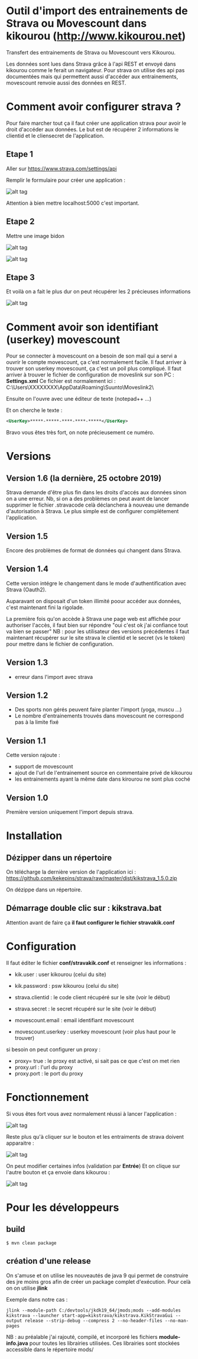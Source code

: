 # Outil d'import des entrainements de Strava ou Movescount dans kikourou (http://www.kikourou.net)

Transfert des entrainements de Strava ou Movescount vers Kikourou.

Les données sont lues dans Strava grâce à l'api REST et envoyé dans kikourou comme le ferait un navigateur.
Pour strava on utilise des api pas documentées mais qui permettent aussi d'accéder aux entrainements, movescount renvoie aussi des données en REST.

# Comment avoir configurer strava ?

Pour faire marcher tout ça il faut créer une application strava pour avoir le droit d'accéder aux données.
Le but est de récupérer 2 informations le clientid et le cliensecret de l'application.

## Etape 1

Aller sur https://www.strava.com/settings/api

Remplir le formulaire pour créer une application :

![alt tag](https://raw.githubusercontent.com/kekepins/strava/img/img/strava21.png)

Attention à bien mettre localhost:5000 c'est important.

## Etape 2

Mettre une image bidon

![alt tag](https://raw.githubusercontent.com/kekepins/strava/img/img/strava3.png)

![alt tag](https://raw.githubusercontent.com/kekepins/strava/img/img/strava4.png)

## Etape 3

Et voilà on a fait le plus dur on peut récupérer les 2 précieuses informations

![alt tag](https://raw.githubusercontent.com/kekepins/strava/img/img/strava6.png)

# Comment avoir son identifiant (userkey) movescount

Pour se connecter à movescount on a besoin de son mail qui a servi a ouvrir le compte movescount, ça c'est normalement facile.
Il faut arriver à trouver son userkey movescount, ça c'est un poil plus compliqué.
Il faut arriver à trouver le fichier de configuration de moveslink sur son PC : **Settings.xml**
Ce fichier est normalement ici :
C:\Users\XXXXXXXX\AppData\Roaming\Suunto\Moveslink2\

Ensuite on l'ouvre avec une éditeur de texte (notepad++ ...)

Et on cherche le texte :
```xml
<UserKey>*****-*****-****-****-*****</UserKey>
```

Bravo vous êtes très fort, on note précieusement ce numéro.

# Versions

## Version 1.6 (la dernière, 25 octobre 2019)

Strava demande d'être plus fin dans les droits d'accés aux données sinon on a une erreur.
Nb, si on a des problèmes on peut avant de lancer supprimer le fichier .stravacode celà déclanchera à nouveau une demande d'autorisation à Strava.
Le plus simple est de configurer complétement l'application.

## Version 1.5

Encore des problèmes de format de données qui changent dans Strava.

## Version 1.4 

Cette version intégre le changement dans le mode d'authentification avec Strava (Oauth2).

Auparavant on disposait d'un token illimité poour accéder aux données, c'est maintenant fini la rigolade.

La première fois qu'on accède à Strava une page web est affichée pour authoriser l'accès, il faut bien sur répondre "oui c'est ok j'ai confiance tout va bien se passer"
NB : pour les utilisateur des versions précédentes il faut maintenant récupérer sur le site strava le clientid et le secret (vs le token) pour mettre dans le fichier de configuration.

## Version 1.3

* erreur dans l'import avec strava

## Version 1.2

* Des sports non gérés peuvent faire planter l'import (yoga, muscu ...)
* Le nombre d'entrainements trouvés dans movescount ne correspond pas à la limite fixé

## Version 1.1

Cette version rajoute :
* support de movescount
* ajout de l'url de l'entrainement source en commentaire privé de kikourou
* les entrainements ayant la même date dans kirourou ne sont plus coché 

## Version 1.0

Première version uniquement l'import depuis strava.

# Installation

## Dézipper dans un répertoire
On télécharge la dernière version de l'application ici : https://github.com/kekepins/strava/raw/master/dist/kikstrava_1.5.0.zip

On dézippe dans un répertoire.

## Démarrage double clic sur : kikstrava.bat

Attention avant de faire ça **il faut configurer le fichier stravakik.conf**

# Configuration

Il faut éditer le fichier 
**conf/stravakik.conf** et renseigner les informations :

* kik.user : user kikourou (celui du site)
* kik.password : psw kikourou (celui du site) 

* strava.clientid : le code client récupéré sur le site (voir le début)
* strava.secret : le secret récupéré sur le site (voir le début)

* movescount.email : email identifiant movescount 
* movescount.userkey : userkey movescount (voir plus haut pour le trouver)

 si besoin on peut configurer un proxy :
* proxy= true : le proxy est activé, si sait pas ce que c'est on met rien
* proxy.url : l'url du proxy
* proxy.port : le port du proxy

# Fonctionnement

Si vous êtes fort vous avez normalement réussi à lancer l'application :

![alt tag](https://raw.githubusercontent.com/kekepins/strava/img/img/appli1.png)

Reste plus qu'à cliquer sur le bouton et les entraiments de strava doivent apparaitre :

![alt tag](https://raw.githubusercontent.com/kekepins/strava/img/img/appli2.png)

On peut modifier certaines infos (validation par **Entrée**)
Et on clique sur l'autre bouton et ça envoie dans kikourou :

![alt tag](https://raw.githubusercontent.com/kekepins/strava/img/img/appli3.png)

# Pour les développeurs

## build

```
$ mvn clean package
```

## création d'une release

On s'amuse et on utilise les nouveautés de java 9 qui permet de construire des jre moins gros afin de créer un package complet d'exécution.
Pour celà on on utilise **jlink**

Exemple dans notre cas : 
```
jlink --module-path C:/devtools/jkdk19_64/jmods;mods --add-modules kikstrava --launcher start-app=kikstrava/kikstrava.KikStravaGui --output release --strip-debug --compress 2 --no-header-files --no-man-pages
```

NB : au préalable j'ai rajouté, compilé, et incorporé les fichiers **module-info.java**  pour toutes les librairies utilisées.
Ces librairies sont stockées accessible dans le répertoire mods/
